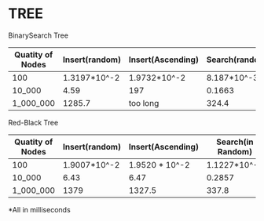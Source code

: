 # TREE


 BinarySearch Tree


Quatity of Nodes | Insert(random) |Insert(Ascending) | Search(random) | Search(Ascending)|  
 ------          | ------         | ------           | ------            |  ---- |
  100            |    1.3197*10^-2            |            1.9732*10^-2 | 8.187*10^-3   | 5*10^-5           
  10_000         |       4.59         |            197 |  0.1663 |421.1
  1_000_000      |        1285.7       |            too long |  324.4   | TOO LONG
   
   
Red-Black Tree   

Quatity of Nodes | Insert(random) |Insert(Ascending) | Search(in Random) | Search  (Ascending)|
 ------          | ------         | ------           | ------ | ----  |
  100            |   1.9007*10^-2   |  1.9520 * 10^-2 |  1.1227*10^-2 | 2*10^-5 
  10_000         |      6.43          |            6.47 | 0.2857 |0.308
  1_000_000      |       1379         |            1327.5 |  337.8 |323.3


  
*All in milliseconds
